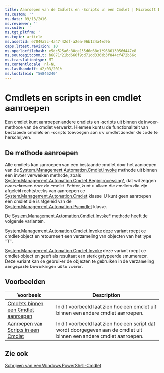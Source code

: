 ```yaml
---
title: Aanroepen van de Cmdlets en -Scripts in een Cmdlet | Microsoft Docs
ms.custom: ''
ms.date: 09/13/2016
ms.reviewer: ''
ms.suite: ''
ms.tgt_pltfrm: ''
ms.topic: article
ms.assetid: e7040a5c-4a47-42df-a2ea-96b134a4ed9b
caps.latest.revision: 10
ms.openlocfilehash: e5dc525a6c80ce135d6d68e12968613056d447e8
ms.sourcegitcommit: b6871f21bd666f9cd71dd336bb3f844cf472b56c
ms.translationtype: MT
ms.contentlocale: nl-NL
ms.lasthandoff: 02/03/2019
ms.locfileid: "56846240"
---
```

# <a name="invoking-cmdlets-and-scripts-within-a-cmdlet"></a>Cmdlets en scripts in een cmdlet aanroepen

Een cmdlet kunt aanroepen andere cmdlets en -scripts uit binnen de invoer-methode van de cmdlet verwerkt. Hiermee kunt u de functionaliteit van bestaande cmdlets en -scripts toevoegen aan uw cmdlet zonder de code te herschrijven.

## <a name="the-invoke-method"></a>De methode aanroepen

Alle cmdlets kan aanroepen van een bestaande cmdlet door het aanroepen van de [System.Management.Automation.Cmdlet.Invoke](/dotnet/api/System.Management.Automation.Cmdlet.Invoke) methode uit binnen een invoer verwerken methode, zoals [ System.Management.Automation.Cmdlet.Beginprocessing*](/dotnet/api/System.Management.Automation.Cmdlet.BeginProcessing), dat wil zeggen overschreven door de cmdlet. Echter, kunt u alleen die cmdlets die zijn afgeleid rechtstreeks van aanroepen de [System.Management.Automation.Cmdlet](/dotnet/api/System.Management.Automation.Cmdlet) klasse. U kunt geen aanroepen een cmdlet die is afgeleid van de [System.Management.Automation.Pscmdlet](/dotnet/api/System.Management.Automation.PSCmdlet) klasse.

De [System.Management.Automation.Cmdlet.Invoke*](/dotnet/api/System.Management.Automation.Cmdlet.Invoke) methode heeft de volgende varianten.

[System.Management.Automation.Cmdlet.Invoke](/dotnet/api/System.Management.Automation.Cmdlet.Invoke) deze variant roept de cmdlet-object en retourneert een verzameling van objecten van het type "T".

[System.Management.Automation.Cmdlet.Invoke](/dotnet/api/System.Management.Automation.Cmdlet.Invoke) deze variant roept de cmdlet-object en geeft als resultaat een sterk getypeerde emumerator. Deze variant kan de gebruiker de objecten te gebruiken in de verzameling aangepaste bewerkingen uit te voeren.

## <a name="examples"></a>Voorbeelden

|Voorbeeld|Description|
|-------------|-----------------|
|[Cmdlets binnen een Cmdlet aanroepen](./how-to-invoke-a-cmdlet-from-within-a-cmdlet.md)|In dit voorbeeld laat zien hoe een cmdlet uit binnen een andere cmdlet aanroepen.|
|[Aanroepen van Scripts in een Cmdlet](./how-to-invoke-scripts-within-a-cmdlet.md)|In dit voorbeeld laat zien hoe een script dat wordt doorgegeven aan de cmdlet uit binnen een andere cmdlet aanroepen.|

## <a name="see-also"></a>Zie ook

[Schrijven van een Windows PowerShell-Cmdlet](./writing-a-windows-powershell-cmdlet.md)
